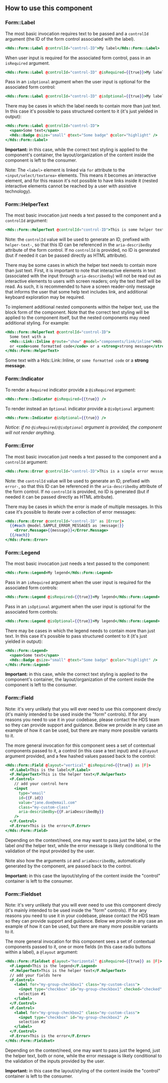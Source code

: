 ## How to use this component

### Form::Label
The most basic invocation requires text to be passed and a `controlId` argument (the ID of the form control associated with the label).

```handlebars
<Hds::Form::Label @controlId="control-ID">My label</Hds::Form::Label>
```

When user input is required for the associated form control, pass in an `isRequired` argument.

```handlebars
<Hds::Form::Label @controlId="control-ID" @isRequired={{true}}>My label</Hds::Form::Label>
```

Pass in an `isOptional` argument when the user input is optional for the associated form control:

```handlebars
<Hds::Form::Label @controlId="control-ID" @isOptional={{true}}>My label</Hds::Form::Label>
```

There may be cases in which the label needs to contain more than just text. In this case it's possible to pass structured content to it (it's just yielded in output):

```handlebars
<Hds::Form::Label @controlId="control-ID">
  <span>Some text</span>
  <Hds::Badge @size="small" @text="Some badge" @color="highlight" />
</Hds::Form::Label>
```

**Important:** in this case, while the correct text styling is applied to the component's container, the layout/organization of the content inside the component is left to the consumer.

Note: The `<label>` element is linked via `for` attribute to the `<input/select/textarea>` elements. This means it becomes an interactive element, and for this reason it's not possible to have links inside it (nested interactive elements cannot be reached by a user with assistive technology).

### Form::HelperText

The most basic invocation just needs a text passed to the component and a `controlId` argument:

```handlebars
<Hds::Form::HelperText @controlId="control-ID">This is some helper text</Hds::Form::HelperText>
```

Note: the `controlId` value will be used to generate an ID, prefixed with `helper-text-`, so that this ID can be referenced in the `aria-describedby` attribute of the form control. If no `controlId` is provided, no ID is generated (but if needed it can be passed directly as HTML attribute).

There may be some cases in which the helper text needs to contain more than just text. First, it is important to note that interactive elements in text (associated with the input through `aria-describedby`) will not be read out as interactive elements to users with screen readers; only the text itself will be read. As such, it is recommended to have a screen reader-only message that informs the user that some help text includes link, and additional keyboard exploration may be required.

To implement additional nested components within the helper text, use the block form of the component. Note that the correct text styling will be applied to the component itself, but the nested components may need additional styling. For example:

```handlebars
<Hds::Form::HelperText @controlId="control-ID">
  Some text with a
  <Hds::Link::Inline @route="show" @model="components/link/inline">Hds::Link::Inline</Hds::Link::Inline>,
  or <code>some formatted code</code> or a <strong>strong message</strong>.
</Hds::Form::HelperText>
```

Some text with a Hds::Link::Inline, or `some formatted code` or a **strong message**.

### Form::Indicator

To render a `Required` indicator provide a `@isRequired` argument:

```handlebars
<Hds::Form::Indicator @isRequired={{true}} />
```

To render instead an `Optional` indicator provide a `@isOptional` argument:

```handlebars
<Hds::Form::Indicator @isOptional={{true}} />
```

_Notice: if no `@isRequired/@isOptional` argument is provided, the component will not render anything._

### Form::Error

The most basic invocation just needs a text passed to the component and a `controlId` argument:

```handlebars
<Hds::Form::Error @controlId="control-ID">This is a simple error message</Hds::Form::Error>
```

Note: the `controlId` value will be used to generate an ID, prefixed with `error-`, so that this ID can be referenced in the `aria-describedby` attribute of the form control. If no `controlId` is provided, no ID is generated (but if needed it can be passed directly as HTML attribute).

There may be cases in which the error is made of multiple messages. In this case it's possible to iterate over a collection of error messages:

```handlebars
<Hds::Form::Error @controlId="control-ID" as |Error|>
  {{#each @model.SAMPLE_ERROR_MESSAGES as |message|}}
    <Error.Message>{{message}}</Error.Message>
  {{/each}}
</Hds::Form::Error>
```

### Form::Legend

The most basic invocation just needs a text passed to the component:

```handlebars
<Hds::Form::Legend>My legend</Hds::Form::Legend>
```

Pass in an `isRequired` argument when the user input is required for the associated form controls:

```handlebars
<Hds::Form::Legend @isRequired={{true}}>My legend</Hds::Form::Legend>
```

Pass in an `isOptional` argument when the user input is optional for the associated form controls:

```handlebars
<Hds::Form::Legend @isOptional={{true}}>My legend</Hds::Form::Legend>
```

There may be cases in which the legend needs to contain more than just text. In this case it's possible to pass structured content to it (it's just yielded in output):

```handlebars
<Hds::Form::Legend>
  <span>Some text</span>
  <Hds::Badge @size="small" @text="Some badge" @color="highlight" />
</Hds::Form::Legend>
```

**Important:** in this case, while the correct text styling is applied to the component's container, the layout/organization of the content inside the component is left to the consumer.

### Form::Field

Note: it's very unlikely that you will ever need to use this component direcly (it's mainly intended to be used inside the "form" controls). If for any reasons you need to use it in your codebase, please contact the HDS team so they can provide support and guidance. Below we provide in any case an example of how it can be used, but there are many more possible variants to it.

The more general invocation for this component sees a set of contextual components passed to it, a control (in this case a text input) and a `@layout` argument provided, and a few hashed values passed back to the control:

```handlebars
<Hds::Form::Field @layout="vertical" @isRequired={{true}} as |F|>
  <F.Label>This is the label</F.Label>
  <F.HelperText>This is the helper text</F.HelperText>
  <F.Control>
    // add your control here
    <input
      type="email"
      id={{F.id}}
      value="jane.doe@email.com"
      class="my-custom-class"
      aria-describedby={{F.ariaDescribedBy}}
    />
  </F.Control>
  <F.Error>This is the error</F.Error>
</Hds::Form::Field>
```

Depending on the context/need, one may want to pass just the label, or the label _and_ the helper text, while the error message is likely conditional to the validation of the input provided by the user.

Note also how the arguments `id` and `ariaDescribedBy`, automatically generated by the component, are passed back to the control.

**Important:** in this case the layout/styling of the content inside the "control" container is left to the consumer.

### Form::Fieldset

Note: it's very unlikely that you will ever need to use this component direcly (it's mainly intended to be used inside the "form" controls). If for any reasons you need to use it in your codebase, please contact the HDS team so they can provide support and guidance. Below we provide in any case an example of how it can be used, but there are many more possible variants to it.

The more general invocation for this component sees a set of contextual components passed to it, one or more fields (in this case radio buttons within a label), a `@layout` argument:

```handlebars
<Hds::Form::Fieldset @layout="horizontal" @isRequired={{true}} as |F|>
  <F.Legend>This is the legend</F.Legend>
  <F.HelperText>This is the helper text</F.HelperText>
  // add your fields here
  <F.Control>
    <label for="my-group-checkbox1" class="my-custom-class">
      <input type="checkbox" id="my-group-checkbox1" checked="checked" />
      selection #1
    </label>
  </F.Control>
  <F.Control>
    <label for="my-group-checkbox2" class="my-custom-class">
      <input type="checkbox" id="my-group-checkbox2" />
      selection #2
    </label>
  </F.Control>
  <F.Error>This is the error</F.Error>
</Hds::Form::Fieldset>
```

Depending on the context/need, one may want to pass just the legend, just the helper text, both or none, while the error message is likely conditional to the validation of the inputs provided by the user.

**Important:** in this case the layout/styling of the content inside the "control" container is left to the consumer.